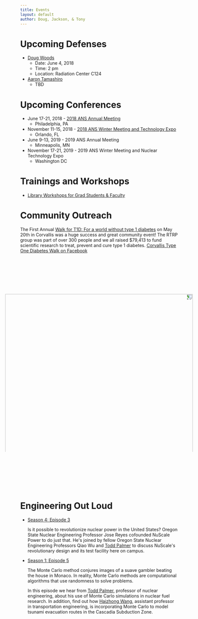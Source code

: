 ```yaml
---
title: Events
layout: default
author: Doug, Jackson, & Tony
---
```


# Upcoming Defenses
* [Doug Woods](https://rtrp.github.io/osu-transport/users/woodsdou/)
  - Date: June 4, 2018
  - Time: 2 pm
  - Location: Radiation Center C124
* [Aaron Tamashiro](https://rtrp.github.io/osu-transport/users/tamashia/)
  - TBD

# Upcoming Conferences
* June 17-21, 2018 - [2018 ANS Annual Meeting](http://ansannual.org/)
  - Philadelphia, PA
* November 11-15, 2018 - [2018 ANS Winter Meeting and Technology Expo](http://answinter.org/)
  - Orlando, FL
* June 9-13, 2019 - 2019 ANS Annual Meeting
  - Minneapolis, MN
* November 17-21, 2019 - 2019 ANS Winter Meeting and Nuclear Technology Expo
  - Washington DC


# Trainings and Workshops
* [Library Workshops for Grad Students & Faculty](https://guides.library.oregonstate.edu/Library-Workshops-for-Grad-Students-Faculty)


# Community Outreach

The First Annual [Walk for T1D: For a world without type 1 diabetes](http://www2.jdrf.org/site/TR/TeamJDRF/OregonSWWashingtonChapter4532?pg=entry&fr_id=6480) on May 20th in Corvallis was a huge success and great community event!  The RTRP group was part of over 300 people and we all raised $79,413 to fund scientific research to treat, prevent and cure type 1 diabetes. [Corvallis Type One Diabetes Walk on Facebook](https://www.facebook.com/CorvallisWalk4T1D/)

<br>
<br>
<br>
<br>
<img src="{{ site.url }}Events/2017-05-20 11.11.41.jpg" width="600" style="-webkit-transform:rotate(90deg);">
<br>
<br>
<br>
<br>
<br>

# Engineering Out Loud

* [Season 4: Episode 3](http://engineering.oregonstate.edu/s4-e3-partners-nuclear-power)

  Is it possible to revolutionize nuclear power in the United States? Oregon State Nuclear Engineering Professor Jose Reyes cofounded NuScale Power to do just that. He's joined by fellow Oregon State Nuclear Engineering Professors Qiao Wu and [Todd Palmer](http://ne.oregonstate.edu/todd-s-palmer) to discuss NuScale's revolutionary design and its test facility here on campus.

* [Season 1: Episode 5](http://engineering.oregonstate.edu/episode-5-odds-ends)

  The Monte Carlo method conjures images of a suave gambler beating the house in Monaco. In reality, Monte Carlo methods are computational algorithms that use randomness to solve problems.

  In this episode we hear from [Todd Palmer](http://ne.oregonstate.edu/todd-s-palmer), professor of nuclear engineering, about his use of Monte Carlo simulations in nuclear fuel research. In addition, find out how [Haizhong Wang](http://cce.oregonstate.edu/wang), assistant professor in transportation engineering, is incorporating Monte Carlo to model tsunami evacuation routes in the Cascadia Subduction Zone.
